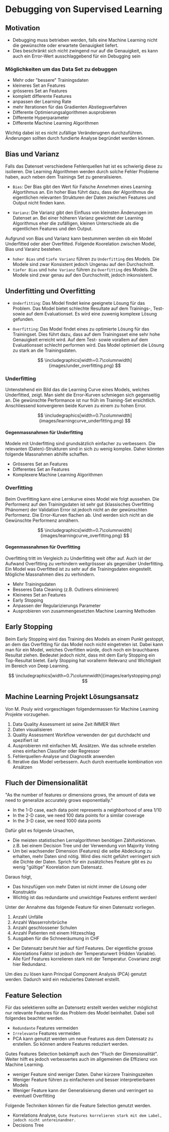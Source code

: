 # Debugging von Supervised Learning

## Motivation

- Debugging muss betrieben werden, falls eine Machine Learning nicht die gewünschte oder erwartete Genauigkeit liefert.
- Dies beschränkt sich nicht zwingend nur auf die Genauigkeit, es kann auch ein Error-Wert ausschlaggebend für ein Debugging sein

### Möglichkeiten um das Data Set zu debuggen

- Mehr oder "bessere" Trainingsdaten
- kleineres Set an Features
- grösseres Set an Features
- komplett differente Features
- anpassen der Learning Rate
- mehr Iterationen für das Gradienten Abstiegsverfahren
- Differente Optimierungsalgorithmen ausprobieren
- Differente Hyperparameter
- Differente Machine Learning Algorithmen

Wichtig dabei ist es nicht zufällige Veränderugnen durchzuführen. Änderungen sollten durch fundierte Analyse begründet werden können.

## Bias und Varianz

Falls das Datenset verschiedene Fehlerquellen hat ist es schwierig diese zu isolieren. Die Learning Algorithmen werden durch solche Fehler Probleme haben, auch neben dem Trainings Set zu generalisieren.

- `Bias`: Der Bias gibt den Wert für Falsche Annehmen eines Learning Algortihmus an. Ein hoher Bias führt dazu, dass der Algorithmus die eigentlichen relevanten Strukturen der Daten zwischen Features und Output nicht finden kann.

- `Varianz`: Die Varianz gibt den Einfluss von kleinsten Änderungen im Datenset an. Bei einer höheren Varianz gewichtet der Learning Algorithmus eher die zufälligen, kleinen Unterschiede als die eigentlichen Features und den Output.

Aufgrund von Bias und Varianz kann bestummen werden ob ein Model Underfitted oder aber Overfitted. Folgende Koorelation zwischen Model, Bias und Varainz bestehen.

- `hoher Bias` und `tiefe Varianz` führen zu `Underfitting` des Models. Die Modele sind zwar Konsistent jedoch Ungenau auf den Durchschnitt.
- `tiefer Bias` und `hohe Varianz` führen zu `Overfitting` des Models. Die Modele sind zwar genau auf den Durchschnitt, jedoch inkonsistent.

## Underfitting und Overfitting

- `Underfitting`: Das Model findet keine geeignete Lösung für das Problem. Das Model bietet schlechte Resultate auf dem Trainings-, Test- sowie auf dem Evaluationset. Es wird eine zuwenig komplexe Lösung gefunden.

- `Overfitting`: Das Model findet eines zu optimierte Lösung für das Trainingset. Dies führt dazu, dass auf dem Trainingsset eine sehr hohe Genauigkeit erreicht wird. Auf dem Test- sowie vorallem auf dem Evaluationsset schlecht performen wird. Das Model optimiert die Lösung zu stark an die Trainingsdaten.

$$ \includegraphics[width=0.7\columnwidth]{images/under_overfitting.png} $$

### Underfitting

Untenstehend ein Bild das die Learning Curve eines Models, welches Underfitted, zeigt. Man sieht die Error-Kurven schmiegen sich gegenseitig an. Die gewünschte Performance ist nur früh im Training-Set ersichtlich. Anschliessend konvergieren beide Kurven zu einem zu hohen Error.

$$ \includegraphics[width=0.7\columnwidth]{images/learningcurve_underfitting.png} $$

#### Gegenmassnahmen für Underfitting

Modele mit Underfitting sind grundsätzlich einfacher zu verbessern. Die relevanten (Daten)-Strukturen sind in sich zu wenig komplex. Daher könnten folgende Massnahmen abhilfe schaffen.

- Grösseres Set an Features
- Differentes Set an Features
- Komplexere Machine Learning Algorithmen

### Overfitting

Beim Overfitting kann eine Lernkurve eines Model wie folgt aussehen. Die Performenz auf den Trainingsdaten ist sehr gut (klassisches Overfitting Phänomen) der Validation Error ist jedoch nicht an der gewünschten Performenz. Die Error-Kurven flachen ab. Und werden sich nicht an die Gewünschte Performenz annähern.

$$ \includegraphics[width=0.7\columnwidth]{images/learningcurve_overfitting.png} $$

#### Gegenmassnahmen für Overfitting

Overfitting tritt im Vergleich zu Underfitting weit öfter auf. Auch ist der Aufwand Overfitting zu verhindern weitgrössser als gegenüber Underfitting. Ein Model was Overfitted ist zu sehr auf die Trainingsdaten eingestellt. Mögliche Massnahmen dies zu verhindern.

- Mehr Trainingsdaten
- Besseres Data Cleaning (z.B. Outliners eliminieren)
- Kleineres Set an Features
- Early Stopping
- Anpassen der Regularizierungs Parameter
- Ausprobieren von zusammengesetzten Machine Learning Methoden

## Early Stopping

Beim Early Stopping wird das Training des Models an einem Punkt gestoppt, an dem das Overfitting für das Model noch nicht eingetreten ist. Dabei kann man für ein Model, welches Overfitten würde, doch noch ein brauchbares Resultat ziehen. Bedeutet jedoch nicht, dass mit dem Early Stopping ein Top-Resultat bietet. Early Stopping hat vorallemn Relevanz und Wichtigkeit im Bereich von Deep Learning.

$$ \includegraphics[width=0.7\columnwidth]{images/earlystopping.png} $$

## Machine Learning Projekt Lösungsansatz

Von M. Pouly wird vorgeschlagen folgendermassen für Machine Learning Projekte vorzugehen.

1. Data Quality Assessment ist seine Zeit IMMER Wert
2. Daten visualisieren
3. Quality Assessment Workflow verwenden der gut durchdacht und spezifiert ist
4. Ausprobieren mit einfachen ML Ansätzen. Wie das schnelle erstellen eines einfachen Classifier oder Regressor
5. Fehlerquellen-Analyse und Diagnostik anwenden
6. Iterative das Model verbessern. Auch durch eventuelle kombination von Ansätzen

## Fluch der Dimensionalität

"As the number of features or dimensions grows, the amount of data we need to generalize accurately grows exponentially."

- In the 1-D case, each data point represents a neighborhood of area 1/10
- In the 2-D case, we need 100 data points for a similar coverage
- In the 3-D case, we need 1000 data points

Dafür gibt es folgende Ursachen,

- Die meisten statistischen Lernalgorithmen benötigen Zählfunktionen. z.B. bei einem Decision Tree und der Verwendung von Majority Voting
- Um bei wachsender Dimension (Features) die selbe Abdeckung zu erhalten, mehr Daten sind nötig. Wird dies nicht geführt verringert sich die Dichte der Daten. Sprich für ein zusätzliches Feature gibt es zu wenig "gültige" Koorelation zum Datensatz.

Daraus folgt,

- Das hinzufügen von mehr Daten ist nicht immer die Lösung oder Konstruktiv
- Wichtig ist das redundante und unwichtige Features entfernt werden!

Unter der Annahme das folgende Feature für einen Datensatz vorliegen.

1. Anzahl Unfälle
2. Anzahl Wasserrohrbrüche
3. Anzahl geschlossener Schulen
4. Anzahl Patienten mit einem Hitzeschlag
5. Ausgaben für die Schneeräumung in CHF

- Der Datensatz beruht hier auf fünf Features. Der eigentliche grosse Koorelations Faktor ist jedoch der Temperaturwert (Hidden Variable).
- Alle fünf Features korrelieren stark mit der Temperatur. Covarianz zeigt hier Redundanz.

Um dies zu lösen kann Principal Component Analysis (PCA) genutzt werden. Dadurch wird ein reduziertes Datenset erstellt.

## Feature Selection

Für das selektieren sollte an Datensetz erstellt werden welcher möglichst nur relevante Features für das Problem des Model beinhaltet. Dabei soll folgendes beachtet werden.

- `Redundante` Features vermeiden
- `Irrelevante` Features vermeiden
- PCA kann genutzt werden um neue Features aus dem Datensatz zu erstellen. So können andere Features reduziert werden.

Gutes Features Selection bekämpft auch den "Fluch der Dimensionalität". Weiter hilft es jedoch verbessertes auch im allgemeinen die Effizienz von Machine Learning.

- weniger Feature sind weniger Daten. Daher kürzere Trainingszeiten
- Weniger Feature führen zu einfacheren und besser interpretierbaren Models
- Weniger Feature kann der Generalisierung dienen und verringert so eventuell Overfitting

Folgende Techniken können für die Feature Selection genutzt werden.

- Korrelations Analyse, `Gute Features korrelieren stark mit dem Label, jedoch nicht untereinandner.`
- Decisions Tree

